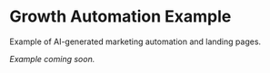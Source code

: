 # Growth Automation Example

Example of AI-generated marketing automation and landing pages.

*Example coming soon.*

